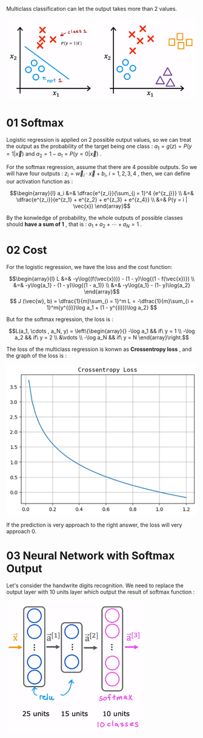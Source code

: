 Multiclass classification can let the output takes more than 2 values.

![](imgs/multiclass.png)

# 01 Softmax

Logistic regression is applied on 2 possible output values, so we can treat the output as the probability of the target being one class : $a_1 = g (z) = P(y = 1 | \vec{x})$ and $a_2 = 1 - a_1 = P (y = 0 | \vec{x})$ .

For the softmax regression, assume that there are 4 possible outputs. So we will have four outputs : $z_i = \vec{w}_i \cdot \vec{x} + b_i, \ i = 1, 2, 3, 4$ , then, we can define our activation function as :

$$\begin{array}{l}
a_i &=& \dfrac{e^{z_i}}{\sum_{j = 1}^4 {e^{z_j}}} \\
&=& \dfrac{e^{z_i}}{e^{z_1} + e^{z_2} + e^{z_3} + e^{z_4}} \\
&=& P(y = i | \vec{x})
\end{array}$$

By the konwledge of probability, the whole outputs of possible classes should **have a sum of 1** , that is : $a_1 + a_2 + \cdots + a_N = 1$ .

# 02 Cost

For the logistic regression, we have the loss and the cost function: 

$$\begin{array}{l}
L &=& -y\log{(f(\vec{x}))} - (1 - y)\log{(1 - f(\vec{x})}) \\
&=& -y\log{a_1} - (1 - y)\log{(1 - a_1)} \\
&=& -y\log{a_1} - (1- y)\log{a_2}
\end{array}$$
$$
J (\vec{w}, b) = \dfrac{1}{m}\sum_{i = 1}^m L = -\dfrac{1}{m}\sum_{i = 1}^m{y^{(i)}\log a_1 + (1 - y^{(i)})\log a_2}
$$

But for the softmax regression, the loss is :

$$L(a_1, \cdots , a_N, y) = \left\{\begin{array}{}
-\log a_1 && if\ y = 1 \\
-\log a_2 && if\ y = 2 \\
&\vdots \\
-\log a_N && if\ y = N
\end{array}\right.$$

The loss of the multiclass regression is konwn as **Crossentropy loss** , and the graph of the loss is : 

![](imgs/crossentropy_loss.png)

If the prediction is very approach to the right answer, the loss will very approach 0.

# 03 Neural Network with Softmax Output

Let's consider the handwrite digits recognition. We need to replace the output layer with 10 units layer which output the result of softmax function : 

![](imgs/softmax_neural.png)
